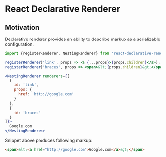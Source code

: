 # React Declarative Renderer

## Motivation

Declarative renderer provides an ability to describe markup as a serializable configuration.

```jsx
import {registerRenderer, NestingRenderer} from 'react-declarative-renderer';

registerRenderer('link', props => <a {...props}>{props.children}</a>);
registerRenderer('braces', props => <span>&lt;{props.children}&gt;</span>);

<NestingRenderer renderers={[
  {
    id: 'link',
    props: {
      href: 'http://google.com'
    }
  },
  {
    id: 'braces'
  }
]}>
  Google.com
</NestingRenderer>
```

Snippet above produces following markup:

```html
<span>&lt;<a href="http://google.com">Google.com</a>&gt;</span>
```
